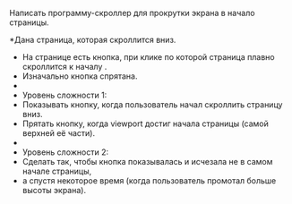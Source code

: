 Написать программу-скроллер для прокрутки экрана в начало страницы.
 
 *Дана страница, которая скроллится вниз.
 * На странице есть кнопка, при клике по которой страница плавно скроллится к началу .
 * Изначально кнопка спрятана.
 * 
 * Уровень сложности 1:
 * Показывать кнопку, когда пользователь начал скроллить страницу вниз.
 * Прятать кнопку, когда viewport достиг начала страницы (самой верхней её части).
 * 
 * Уровень сложности 2:
 * Сделать так, чтобы кнопка показывалась и исчезала не в самом начале страницы,
 * а спустя некоторое время (когда пользователь промотал больше высоты экрана). 
